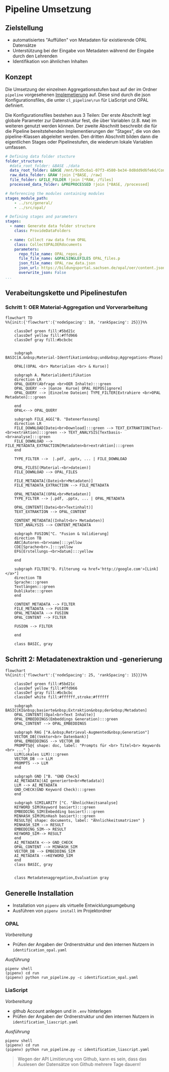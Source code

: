 # Pipeline Umsetzung

## Zielstellung

+ automatisiertes "Auffüllen" von Metadaten für existierende OPAL Datensätze
+ Unterstützung bei der Eingabe von Metadaten während der Eingabe durch den Lehrenden
+ Identifikation von ähnlichen Inhalten

## Konzept

Die Umsetzung der einzelnen Aggregationsstufen baut auf der im Ordner `pipeline` vorgesehenen [Implemetierung](https://github.com/TUBAF-IFI-ConnectedLecturer/Data_aggregation/blob/main/pipeline/README.md) auf. 
Diese sind durch die json Konfigurationsfiles, die unter `cl_pipeline\run` für LiaScript und OPAL definiert.

Die Konfigurationsfiles bestehen aus 3 Teilen: Der erste Abschnitt legt globale Parameter zur Datenstruktur fest, die über Variablen (z.B. `RAW`) im weiteren genutzt werden können. 
Der zweite Abschnitt beschreibt die für die Pipeline bereitstehenden Implementierungen der "Stages", die von den pipeline-Klassen abgeleitet werden. 
Den dritten Abschnitt bilden dann die eigentlichen Stages oder Pipelinestufen, die wiederum lokale Variablen umfassen.


```yaml
# Defining data folder stucture
folder_structure:
  #data_root_folder: &BASE ./data
  data_root_folder: &BASE /mnt/9cd5c6a1-07f3-4580-be34-8d8dd9d6fe6d/Connected_Lecturers/Opal
  raw_data_folder: &RAW !join [*BASE, /raw]
  file_folder: &FILE_FOLDER !join [*RAW, /files]
  processed_data_folder: &PREPROCESSED !join [*BASE, /processed]

# Referencing the modules containing modules
stages_module_path:
    - ../src/general/
    - ../src/opal/

# Defining stages and parameters
stages:
  - name: Generate data folder structure
    class: ProvideDataFolders

  - name: Collect raw data from OPAL 
    class: CollectOPALOERdocuments
    parameters:
      repo_file_name: OPAL_repos.p
      file_file_name: &OPALSINGLEFILES OPAL_files.p
      json_file_name: OPAL_raw_data.json
      json_url: https://bildungsportal.sachsen.de/opal/oer/content.json
      overwrite_json: False
...
```

## Verabeitungskette und Pipelinestufen

### Schritt 1: OER Material-Aggregation und Vorverarbeitung

```mermaid
flowchart TD
%%{init:{'flowchart':{'nodeSpacing': 10, 'rankSpacing': 25}}}%%

    classDef green fill:#5bd21c
    classDef yellow fill:#ffd966
    classDef gray fill:#bcbcbc

    
    subgraph BASIC[A.&nbsp;Material‑Identfikation&nbsp;und&nbsp;Aggregations‑Phase]

    OPAL[(OPAL <br> Materialien <br> & Kurse)] 

    subgraph A. Materialidentifikation
    direction LR
    OPAL_QUERY(Abfrage <br>OER Inhalte):::green
    OPAL_QUERY --> |Ganze  Kurse| OPAL_REPOS[ignore]
    OPAL_QUERY --> |Einzelne Dateien| TYPE_FILTER[Extrahiere <br>OPAL Metadaten]:::green
    
    end
    OPAL<--> OPAL_QUERY

    subgraph FILE_AGG["B. "Datenerfassung]
    direction LR
    FILE_DOWNLOAD[Datei<br>Download]:::green --> TEXT_EXTRAKTION[Text-<br>extraktion]:::green --> TEXT_ANALYSIS[Textbasis-<br>analyse]:::green
    FILE_DOWNLOAD --> FILE_METADATA_EXTRACTION[Metadaten<br>extraktion]:::green
    end

    TYPE_FILTER -->  |.pdf, .pptx, ... | FILE_DOWNLOAD

    OPAL_FILES[(Material-<br>dateien)]
    FILE_DOWNLOAD --> OPAL_FILES

    FILE_METADATA[(Datei<br>Metadaten)]
    FILE_METADATA_EXTRACTION --> FILE_METADATA

    OPAL_METADATA[(OPAL<br>Metadaten)]
    TYPE_FILTER --> |.pdf, .pptx, ... | OPAL_METADATA

    OPAL_CONTENT[(Datei<br>Textinhalt)]
    TEXT_EXTRAKTION --> OPAL_CONTENT

    CONTENT_METADATA[(Inhalt<br> Metadaten)]
    TEXT_ANALYSIS --> CONTENT_METADATA

    subgraph FUSION["C. "Fusion & Validierung]
    direction TB
    ABC[Autoren-<br>name]:::yellow
    CDE[Sprache<br>.]:::yellow
    EFG[Erstellungs-<br>datum]:::yellow

    end

    subgraph FILTER["D. Filterung <a href='http://google.com'>[Link]</a>"]
    direction TB
    Sprache:::green
    Textlängen:::green
    Dublikate:::green
    end

    CONTENT_METADATA --> FILTER
    FILE_METADATA --> FUSION
    OPAL_METADATA --> FUSION
    OPAL_CONTENT --> FILTER

    FUSION --> FILTER

    end

    class BASIC, gray
```


## Schritt 2: Metadatenextraktion und -generierung

```mermaid
flowchart 
%%{init:{'flowchart':{'nodeSpacing': 25, 'rankSpacing': 15}}}%%

    classDef green fill:#5bd21c
    classDef yellow fill:#ffd966
    classDef gray fill:#bcbcbc
    classDef white fill:#ffffff,stroke:#ffffff
    
    subgraph BASIC[KI&nbsp;basierte&nbsp;Extraktion&nbsp;der&nbsp;Metadaten]
    OPAL_CONTENT[(Opal<br>Text Inhalte)]
    OPAL_EMBEDDINGS(Embeddings Generation):::green
    OPAL_CONTENT --> OPAL_EMBEDDINGS

    subgraph RAG ["A.&nbsp;Retrieval‑Augmented&nbsp;Generation"]
    VECTOR_DB[(Vektor<br> Datenbank)]
    OPAL_EMBEDDINGS --> VECTOR_DB
    PROMPTS@{ shape: doc, label: "Prompts für <br> Titel<br> Keywords <br> ..." }
    LLM(Lokales LLM):::green
    VECTOR_DB --> LLM
    PROMPTS --> LLM
    end

    subgraph GND ["B. "GND Check]
    AI_METADATA[(AI generierte<br>Metadata)]
    LLM --> AI_METADATA
    GND_CHECK(GND Keyword Check):::green
    end

    subgraph SIMILARITY ["C. "Ähnlichkeitsanalyse]
    KEYWORD_SIM(Keyword basiert):::green
    EMBEDDING_SIM(Embedding basiert):::green
    MINHASH_SIM(MinHash basiert):::green
    RESULT@{ shape: documents, label: "Ähnlichkeitsmatrizen" }
    MINHASH_SIM --> RESULT
    EMBEDDING_SIM--> RESULT
    KEYWORD_SIM--> RESULT
    end
    AI_METADATA <--> GND_CHECK
    OPAL_CONTENT --> MINHASH_SIM
    VECTOR_DB --> EMBEDDING_SIM
    AI_METADATA -->KEYWORD_SIM
    end
    class BASIC, gray


    class Metadatenaggregation,Evaluation gray
```

## Generelle Installation 

+ Installation von `pipenv` als virtuelle Entwicklungsumgebung
+ Ausführen von `pipenv install` im Projektordner


### OPAL

*Vorbereitung*

+ Prüfen der Angaben der Ordnerstruktur und den internen Nutzern in `identification_opal.yaml`

*Ausführung*

``` 
pipenv shell
(pipenv) cd run
(pipenv) python run_pipeline.py -c identification_opal.yaml
```

### LiaScript 

*Vorbereitung*

+ github Account anlegen und in `.env` hinterlegen
+ Prüfen der Angaben der Ordnerstruktur und den internen Nutzern in `identification_liascript.yaml`

*Ausführung*

``` 
pipenv shell
(pipenv) cd run
(pipenv) python run_pipeline.py -c identification_liascript.yaml
```

> Wegen der API Limitierung von Github, kann es sein, dass das Auslesen der Datensätze von Github mehrere Tage dauern!
